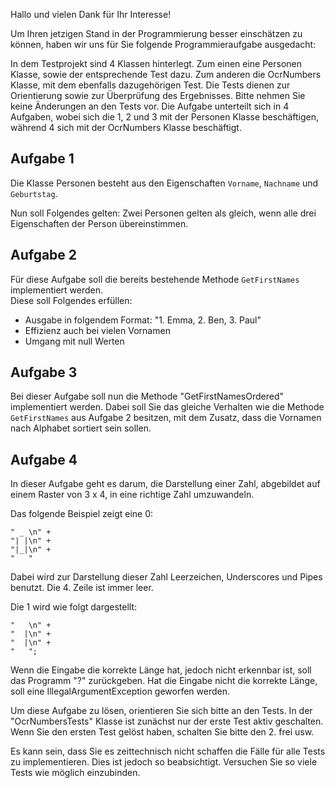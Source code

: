Hallo und vielen Dank für Ihr Interesse!

Um Ihren jetzigen Stand in der Programmierung besser einschätzen zu können, haben wir uns für Sie folgende Programmieraufgabe ausgedacht:

In dem Testprojekt sind 4 Klassen hinterlegt. Zum einen eine Personen Klasse, sowie der entsprechende Test dazu. Zum anderen die OcrNumbers Klasse, mit dem ebenfalls dazugehörigen Test.
Die Tests dienen zur Orientierung sowie zur Überprüfung des Ergebnisses. Bitte nehmen Sie keine Änderungen an den Tests vor.
Die Aufgabe unterteilt sich in 4 Aufgaben, wobei sich die 1, 2 und 3 mit der Personen Klasse beschäftigen, während 4 sich mit der OcrNumbers Klasse beschäftigt.

## Aufgabe 1
Die Klasse Personen besteht aus den Eigenschaften `Vorname`, `Nachname` und `Geburtstag`.

Nun soll Folgendes gelten:
Zwei Personen gelten als gleich, wenn alle drei Eigenschaften der Person übereinstimmen.

## Aufgabe 2
Für diese Aufgabe soll die bereits bestehende Methode `GetFirstNames` implementiert werden.  
Diese soll Folgendes erfüllen:
- Ausgabe in folgendem Format: "1. Emma, 2. Ben, 3. Paul"
- Effizienz auch bei vielen Vornamen
- Umgang mit null Werten

## Aufgabe 3
Bei dieser Aufgabe soll nun die Methode "GetFirstNamesOrdered" implementiert werden.
Dabei soll Sie das gleiche Verhalten wie die Methode `GetFirstNames` aus Aufgabe 2 besitzen, mit dem Zusatz, dass die Vornamen nach Alphabet sortiert sein sollen.

## Aufgabe 4
In dieser Aufgabe geht es darum, die Darstellung einer Zahl, abgebildet auf einem Raster von 3 x 4, in eine richtige Zahl umzuwandeln.

Das folgende Beispiel zeigt eine 0:
```
" _ \n" +
"| |\n" +
"|_|\n" +
"   "
```

Dabei wird zur Darstellung dieser Zahl Leerzeichen, Underscores und Pipes benutzt. Die 4. Zeile ist immer leer.

Die 1 wird wie folgt dargestellt:
```
"   \n" +
"  |\n" +
"  |\n" +
"   ";
```

Wenn die Eingabe die korrekte Länge hat, jedoch nicht erkennbar ist, soll das Programm "?" zurückgeben.
Hat die Eingabe nicht die korrekte Länge, soll eine IllegalArgumentException geworfen werden.

Um diese Aufgabe zu lösen, orientieren Sie sich bitte an den Tests. In der "OcrNumbersTests" Klasse ist zunächst nur der erste Test aktiv geschalten.
Wenn Sie den ersten Test gelöst haben, schalten Sie bitte den 2. frei usw.

Es kann sein, dass Sie es zeittechnisch nicht schaffen die Fälle für alle Tests zu implementieren.
Dies ist jedoch so beabsichtigt. Versuchen Sie so viele Tests wie möglich einzubinden.
